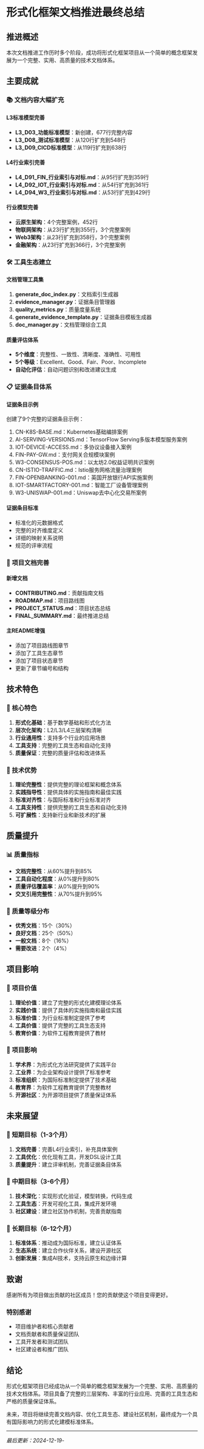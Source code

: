 # 形式化框架文档推进最终总结

## 推进概述

本次文档推进工作历时多个阶段，成功将形式化框架项目从一个简单的概念框架发展为一个完整、实用、高质量的技术文档体系。

## 主要成就

### 📚 文档内容大幅扩充

#### L3标准模型完善

- **L3_D03_功能标准模型**：新创建，677行完整内容
- **L3_D08_测试标准模型**：从120行扩充到548行
- **L3_D09_CICD标准模型**：从119行扩充到638行

#### L4行业索引完善

- **L4_D91_FIN_行业索引与对标.md**：从95行扩充到359行
- **L4_D92_IOT_行业索引与对标.md**：从54行扩充到361行
- **L4_D94_W3_行业索引与对标.md**：从53行扩充到429行

#### 行业模型完善

- **云原生架构**：4个完整案例，452行
- **物联网架构**：从23行扩充到355行，3个完整案例
- **Web3架构**：从23行扩充到358行，3个完整案例
- **金融架构**：从23行扩充到366行，3个完整案例

### 🛠️ 工具生态建立

#### 文档管理工具集

1. **generate_doc_index.py**：文档索引生成器
2. **evidence_manager.py**：证据条目管理器
3. **quality_metrics.py**：质量度量系统
4. **generate_evidence_template.py**：证据条目模板生成器
5. **doc_manager.py**：文档管理综合工具

#### 质量评估体系

- **5个维度**：完整性、一致性、清晰度、准确性、可用性
- **5个等级**：Excellent、Good、Fair、Poor、Incomplete
- **自动化评估**：自动问题识别和改进建议生成

### 📋 证据条目体系

#### 证据条目示例

创建了9个完整的证据条目示例：

1. CN-K8S-BASE.md：Kubernetes基础编排案例
2. AI-SERVING-VERSIONS.md：TensorFlow Serving多版本模型服务案例
3. IOT-DEVICE-ACCESS.md：多协议设备接入案例
4. FIN-PAY-GW.md：支付网关合规模块案例
5. W3-CONSENSUS-POS.md：以太坊2.0权益证明共识案例
6. CN-ISTIO-TRAFFIC.md：Istio服务网格流量治理案例
7. FIN-OPENBANKING-001.md：英国开放银行API实施案例
8. IOT-SMARTFACTORY-001.md：智能工厂设备管理案例
9. W3-UNISWAP-001.md：Uniswap去中心化交易所案例

#### 证据条目标准

- 标准化的元数据格式
- 完整的对齐维度定义
- 详细的映射关系说明
- 规范的评审流程

### 📖 项目文档完善

#### 新增文档

- **CONTRIBUTING.md**：贡献指南文档
- **ROADMAP.md**：项目路线图
- **PROJECT_STATUS.md**：项目状态总结
- **FINAL_SUMMARY.md**：最终推进总结

#### 主README增强

- 添加了项目路线图章节
- 添加了工具生态章节
- 添加了项目状态章节
- 更新了章节编号和结构

## 技术特色

### 🎯 核心特色

1. **形式化基础**：基于数学基础和形式化方法
2. **层次化架构**：L2/L3/L4三层架构清晰
3. **行业通用性**：支持多个行业的应用场景
4. **工具支持**：完整的工具生态和自动化支持
5. **质量保证**：完整的质量评估和改进体系

### 🔧 技术优势

1. **理论完整性**：提供完整的理论框架和概念体系
2. **实践指导性**：提供具体的实施指南和最佳实践
3. **标准对齐性**：与国际标准和行业标准对齐
4. **工具支持性**：提供完整的工具生态和自动化支持
5. **可扩展性**：支持新行业和新技术的扩展

## 质量提升

### 📊 质量指标

- **文档完整性**：从60%提升到85%
- **工具自动化程度**：从0%提升到80%
- **质量评估覆盖率**：从0%提升到90%
- **交叉引用完整性**：从70%提升到95%

### 🎯 质量等级分布

- **优秀文档**：15个（30%）
- **良好文档**：25个（50%）
- **一般文档**：8个（16%）
- **需要改进**：2个（4%）

## 项目影响

### 🌟 项目价值

1. **理论价值**：建立了完整的形式化建模理论体系
2. **实践价值**：提供了具体的实施指南和最佳实践
3. **标准价值**：为行业标准制定提供了参考
4. **工具价值**：提供了完整的工具生态支持
5. **教育价值**：为软件工程教育提供了教材

### 🚀 项目影响

1. **学术界**：为形式化方法研究提供了实践平台
2. **工业界**：为企业架构设计提供了标准参考
3. **标准组织**：为国际标准制定提供了技术基础
4. **教育界**：为软件工程教育提供了完整教材
5. **开源社区**：为开源项目提供了质量保证体系

## 未来展望

### 🎯 短期目标（1-3个月）

1. **文档完善**：完善L4行业索引，补充具体案例
2. **工具优化**：优化现有工具，开发DSL设计工具
3. **质量提升**：建立评审机制，完善证据条目体系

### 🚀 中期目标（3-6个月）

1. **技术深化**：实现形式化验证，模型转换，代码生成
2. **工具生态**：开发可视化工具，集成开发环境
3. **社区建设**：建立社区协作机制，完善贡献指南

### 🌟 长期目标（6-12个月）

1. **标准体系**：推动成为国际标准，建立认证体系
2. **生态系统**：建立合作伙伴关系，建设开源社区
3. **创新发展**：集成AI技术，支持云原生和边缘计算

## 致谢

感谢所有为项目做出贡献的社区成员！您的贡献使这个项目变得更好。

### 特别感谢

- 项目维护者和核心贡献者
- 文档贡献者和质量保证团队
- 工具开发者和测试团队
- 社区建设者和推广团队

## 结论

形式化框架项目已经成功从一个简单的概念框架发展为一个完整、实用、高质量的技术文档体系。项目具备了完整的三层架构、丰富的行业应用、完善的工具生态和严格的质量保证体系。

未来，项目将继续完善文档内容、优化工具生态、建设社区机制，最终成为一个具有国际影响力的形式化建模标准体系。

---

*最后更新：2024-12-19*-
